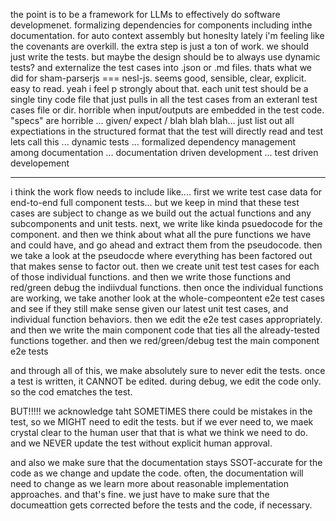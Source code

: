 the point is to be a framework for LLMs to effectively do software developmenet.  formalizing dependencies for components including inthe documentation.  for auto context assembly  but honeslty lately i'm feeling like the covenants are overkill.  the extra step is just a ton of work.  we should just write the tests.  but maybe the design should be to always use dynamic tests?  and externalize the test cases into .json or .md files. thats what we did for sham-parserjs === nesl-js.  seems good, sensible, clear, explicit.  easy to read.    yeah i feel p strongly about that.  each unit test should be a single tiny code file that just pulls in all the test cases from an exteranl test cases file or dir. horrible when input/outputs are embedded in the test code.  "specs" are horrible ... given/ expect / blah blah blah... just list out all expectiations in the structured format that the test will directly read and test  lets call this ... dynamic tests ... formalized dependency management among documentation ... documentation driven development ... test driven developement


---

i think the work flow needs to include like.... first we write test case data for end-to-end full component tests... but we keep in mind that these test cases are subject to change as we build out the actual functions and any subcomponents and unit tests.  next, we write like kinda psuedocode for the component.  and then we think about what all the pure functions we have and could have, and go ahead and extract them from the pseudocode.  then we take a look at the pseudocde where everything has been factored out that makes sense to factor out.  then we create unit test test cases for each of those individual functions.  and then we write those functions and red/green debug the indiivdual functions.  then once the individual functions are working, we take another look at the whole-compeontent e2e test cases and see if they still make sense given our latest unit test cases, and individual function behaviors.   then we edit the e2e test cases appropriately.  and then we write the main component code that ties all the already-tested functions together. and then we red/green/debug test the main component e2e tests

and through all of this, we make absolutely sure to never edit the tests.  once a test is written, it CANNOT be edited.  during debug, we edit the code only.  so the cod ematches the test.

BUT!!!!! we acknowledge taht SOMETIMES there could be mistakes in the test, so we MIGHT need to edit the tests.  but if we ever need to, we maek crystal clear to the human user that that is what we think we need to do.  and we NEVER update the test without explicit human approval.

and also we make sure that the documentation stays SSOT-accurate for the code as we change and update the code.  often, the documentation will need to change as we learn more about reasonable implementation approaches.  and that's fine.  we just have to make sure that the documeattion gets corrected before the tests and the code, if necessary.